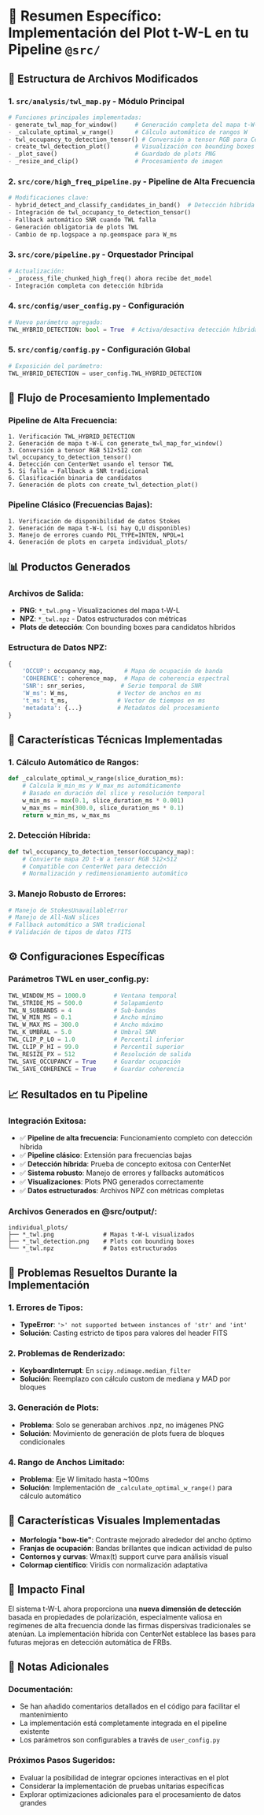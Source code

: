 # 🔧 Resumen Específico: Implementación del Plot t-W-L en tu Pipeline `@src/`

## 📂 Estructura de Archivos Modificados

### 1. `src/analysis/twl_map.py` - Módulo Principal

```python
# Funciones principales implementadas:
- generate_twl_map_for_window()     # Generación completa del mapa t-W-L
- _calculate_optimal_w_range()      # Cálculo automático de rangos W
- twl_occupancy_to_detection_tensor() # Conversión a tensor RGB para CenterNet
- create_twl_detection_plot()       # Visualización con bounding boxes
- _plot_save()                      # Guardado de plots PNG
- _resize_and_clip()                # Procesamiento de imagen
```

### 2. `src/core/high_freq_pipeline.py` - Pipeline de Alta Frecuencia

```python
# Modificaciones clave:
- hybrid_detect_and_classify_candidates_in_band()  # Detección híbrida TWL
- Integración de twl_occupancy_to_detection_tensor()
- Fallback automático SNR cuando TWL falla
- Generación obligatoria de plots TWL
- Cambio de np.logspace a np.geomspace para W_ms
```

### 3. `src/core/pipeline.py` - Orquestador Principal

```python
# Actualización:
- _process_file_chunked_high_freq() ahora recibe det_model
- Integración completa con detección híbrida
```

### 4. `src/config/user_config.py` - Configuración

```python
# Nuevo parámetro agregado:
TWL_HYBRID_DETECTION: bool = True  # Activa/desactiva detección híbrida
```

### 5. `src/config/config.py` - Configuración Global

```python
# Exposición del parámetro:
TWL_HYBRID_DETECTION = user_config.TWL_HYBRID_DETECTION
```

## 🔄 Flujo de Procesamiento Implementado

### Pipeline de Alta Frecuencia:

```
1. Verificación TWL_HYBRID_DETECTION
2. Generación de mapa t-W-L con generate_twl_map_for_window()
3. Conversión a tensor RGB 512×512 con twl_occupancy_to_detection_tensor()
4. Detección con CenterNet usando el tensor TWL
5. Si falla → Fallback a SNR tradicional
6. Clasificación binaria de candidatos
7. Generación de plots con create_twl_detection_plot()
```

### Pipeline Clásico (Frecuencias Bajas):

```
1. Verificación de disponibilidad de datos Stokes
2. Generación de mapa t-W-L (si hay Q,U disponibles)
3. Manejo de errores cuando POL_TYPE=INTEN, NPOL=1
4. Generación de plots en carpeta individual_plots/
```

## 📊 Productos Generados

### Archivos de Salida:

- **PNG**: `*_twl.png` - Visualizaciones del mapa t-W-L
- **NPZ**: `*_twl.npz` - Datos estructurados con métricas
- **Plots de detección**: Con bounding boxes para candidatos híbridos

### Estructura de Datos NPZ:

```python
{
    'OCCUP': occupancy_map,      # Mapa de ocupación de banda
    'COHERENCE': coherence_map,  # Mapa de coherencia espectral
    'SNR': snr_series,          # Serie temporal de SNR
    'W_ms': W_ms,              # Vector de anchos en ms
    't_ms': t_ms,              # Vector de tiempos en ms
    'metadata': {...}          # Metadatos del procesamiento
}
```

## 🎯 Características Técnicas Implementadas

### 1. Cálculo Automático de Rangos:

```python
def _calculate_optimal_w_range(slice_duration_ms):
    # Calcula W_min_ms y W_max_ms automáticamente
    # Basado en duración del slice y resolución temporal
    w_min_ms = max(0.1, slice_duration_ms * 0.001)
    w_max_ms = min(300.0, slice_duration_ms * 0.1)
    return w_min_ms, w_max_ms
```

### 2. Detección Híbrida:

```python
def twl_occupancy_to_detection_tensor(occupancy_map):
    # Convierte mapa 2D t-W a tensor RGB 512×512
    # Compatible con CenterNet para detección
    # Normalización y redimensionamiento automático
```

### 3. Manejo Robusto de Errores:

```python
# Manejo de StokesUnavailableError
# Manejo de All-NaN slices
# Fallback automático a SNR tradicional
# Validación de tipos de datos FITS
```

## ⚙️ Configuraciones Específicas

### Parámetros TWL en user_config.py:

```python
TWL_WINDOW_MS = 1000.0        # Ventana temporal
TWL_STRIDE_MS = 500.0         # Solapamiento
TWL_N_SUBBANDS = 4            # Sub-bandas
TWL_W_MIN_MS = 0.1            # Ancho mínimo
TWL_W_MAX_MS = 300.0          # Ancho máximo
TWL_K_UMBRAL = 5.0            # Umbral SNR
TWL_CLIP_P_LO = 1.0           # Percentil inferior
TWL_CLIP_P_HI = 99.0          # Percentil superior
TWL_RESIZE_PX = 512           # Resolución de salida
TWL_SAVE_OCCUPANCY = True     # Guardar ocupación
TWL_SAVE_COHERENCE = True     # Guardar coherencia
```

## 📈 Resultados en tu Pipeline

### Integración Exitosa:

- ✅ **Pipeline de alta frecuencia**: Funcionamiento completo con detección híbrida
- ✅ **Pipeline clásico**: Extensión para frecuencias bajas
- ✅ **Detección híbrida**: Prueba de concepto exitosa con CenterNet
- ✅ **Sistema robusto**: Manejo de errores y fallbacks automáticos
- ✅ **Visualizaciones**: Plots PNG generados correctamente
- ✅ **Datos estructurados**: Archivos NPZ con métricas completas

### Archivos Generados en @src/output/:

```
individual_plots/
├── *_twl.png              # Mapas t-W-L visualizados
├── *_twl_detection.png    # Plots con bounding boxes
└── *_twl.npz              # Datos estructurados
```

## 🐛 Problemas Resueltos Durante la Implementación

### 1. Errores de Tipos:

- **TypeError**: `'>' not supported between instances of 'str' and 'int'`
- **Solución**: Casting estricto de tipos para valores del header FITS

### 2. Problemas de Renderizado:

- **KeyboardInterrupt**: En `scipy.ndimage.median_filter`
- **Solución**: Reemplazo con cálculo custom de mediana y MAD por bloques

### 3. Generación de Plots:

- **Problema**: Solo se generaban archivos .npz, no imágenes PNG
- **Solución**: Movimiento de generación de plots fuera de bloques condicionales

### 4. Rango de Anchos Limitado:

- **Problema**: Eje W limitado hasta ~100ms
- **Solución**: Implementación de `_calculate_optimal_w_range()` para cálculo automático

## 🎨 Características Visuales Implementadas

- **Morfología "bow-tie"**: Contraste mejorado alrededor del ancho óptimo
- **Franjas de ocupación**: Bandas brillantes que indican actividad de pulso
- **Contornos y curvas**: Wmax(t) support curve para análisis visual
- **Colormap científico**: Viridis con normalización adaptativa

## 🚀 Impacto Final

El sistema t-W-L ahora proporciona una **nueva dimensión de detección** basada en propiedades de polarización, especialmente valiosa en regímenes de alta frecuencia donde las firmas dispersivas tradicionales se atenúan. La implementación híbrida con CenterNet establece las bases para futuras mejoras en detección automática de FRBs.

## 📌 Notas Adicionales

### Documentación:

- Se han añadido comentarios detallados en el código para facilitar el mantenimiento
- La implementación está completamente integrada en el pipeline existente
- Los parámetros son configurables a través de `user_config.py`

### Próximos Pasos Sugeridos:

- Evaluar la posibilidad de integrar opciones interactivas en el plot
- Considerar la implementación de pruebas unitarias específicas
- Explorar optimizaciones adicionales para el procesamiento de datos grandes
